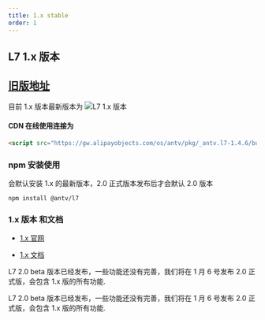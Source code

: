 ```yaml
---
title: 1.x stable
order: 1
---
```


## L7 1.x 版本

## [旧版地址](https://antv-2018.alipay.com/zh-cn/l7/1.x/index.html)

目前 1.x 版本最新版本为 ![L7 1.x 版本](https://badgen.net/npm/v/@antv/l7)

#### CDN 在线使用连接为

```html
<script src="https://gw.alipayobjects.com/os/antv/pkg/_antv.l7-1.4.6/build/L7-min.js"></script>
```

### npm 安装使用

会默认安装 1.x 的最新版本，2.0 正式版本发布后才会默认 2.0 版本

```
npm install @antv/l7

```

### 1.x 版本 和文档

- [1.x 官网](https://antv-2018.alipay.com/zh-cn/l7/1.x/index.html)

- [1.x 文档](https://www.yuque.com/antv/l7/vgo25g)

L7 2.0 beta 版本已经发布，一些功能还没有完善，我们将在 1 月 6 号发布 2.0 正式版，会包含 1.x 版的所有功能.

L7 2.0 beta 版本已经发布，一些功能还没有完善，我们将在 1 月 6 号发布 2.0 正式版，会包含 1.x 版的所有功能.
